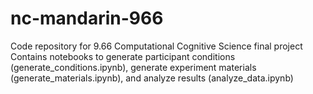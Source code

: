 # nc-mandarin-966
Code repository for 9.66 Computational Cognitive Science final project
Contains notebooks to generate participant conditions (generate_conditions.ipynb), generate experiment materials (generate_materials.ipynb), 
  and analyze results (analyze_data.ipynb)
